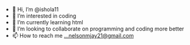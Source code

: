 - 👋 Hi, I’m @ishola11
- 👀 I’m interested in coding 
- 🌱 I’m currently learning html 
- 💞️ I’m looking to collaborate on programming and coding more better 
- 📫 How to reach me ...nelsonmjay21@gmail.com

<!---
ishola11/ishola11 is a ✨ special ✨ repository because its `README.md` (this file) appears on your GitHub profile.
You can click the Preview link to take a look at your changes.
--->
